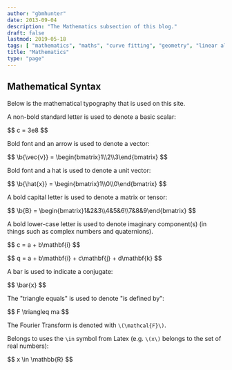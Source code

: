 ```yaml
---
author: "gbmhunter"
date: 2013-09-04
description: "The Mathematics subsection of this blog."
draft: false
lastmod: 2019-05-18
tags: [ "mathematics", "maths", "curve fitting", "geometry", "linear algebra", "linear programming", "perlin noise", "statistics" ]
title: "Mathematics"
type: "page"
---
```


<h2>Mathematical Syntax</h2>

<p>Below is the mathematical typography that is used on this site.</p>

<p>A non-bold standard letter is used to denote a basic scalar:</p>

<p>$$ c = 3e8 $$</p>

<p>Bold font and an arrow is used to denote a vector:</p>

<p>$$ \b{\vec{v}} = \begin{bmatrix}1\\2\\3\end{bmatrix} $$</p>

<p>Bold font and a hat is used to denote a unit vector:</p>

<p>$$ \b{\hat{x}} = \begin{bmatrix}1\\0\\0\end{bmatrix} $$</p>

<p>A bold capital letter is used to denote a matrix or tensor:</p>

<p>$$ \b{B} = \begin{bmatrix}1&2&3\\4&5&6\\7&8&9\end{bmatrix} $$</p>

<p>A bold lower-case letter is used to denote imaginary component(s) (in things such as complex numbers and quaternions).</p>

<p>$$ c = a + b\mathbf{i} $$</p>

<p>$$ q = a + b\mathbf{i} + c\mathbf{j} + d\mathbf{k} $$</p>

A bar is used to indicate a conjugate:

<p>$$ \bar{x} $$</p>

The "triangle equals" is used to denote "is defined by":

<p>$$ F \triangleq ma $$</p>

The Fourier Transform is denoted with `\(\mathcal{F}\)`.

Belongs to uses the `\in` symbol from Latex (e.g. `\(x\)` belongs to the set of real numbers):

<p>$$ x \in \mathbb{R} $$</p>


